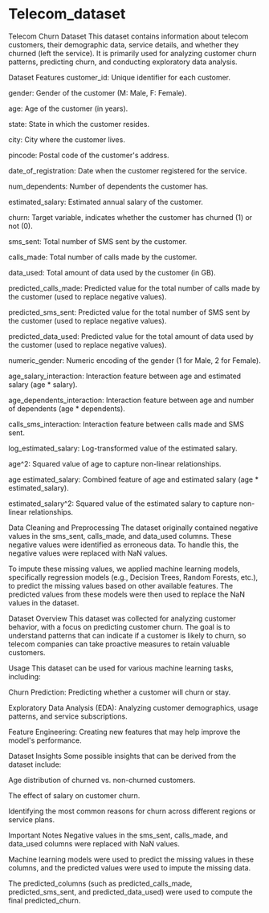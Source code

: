 # Telecom_dataset
Telecom Churn Dataset
This dataset contains information about telecom customers, their demographic data, service details, and whether they churned (left the service). It is primarily used for analyzing customer churn patterns, predicting churn, and conducting exploratory data analysis.

Dataset Features
customer_id: Unique identifier for each customer.

gender: Gender of the customer (M: Male, F: Female).

age: Age of the customer (in years).

state: State in which the customer resides.

city: City where the customer lives.

pincode: Postal code of the customer's address.

date_of_registration: Date when the customer registered for the service.

num_dependents: Number of dependents the customer has.

estimated_salary: Estimated annual salary of the customer.

churn: Target variable, indicates whether the customer has churned (1) or not (0).

sms_sent: Total number of SMS sent by the customer.

calls_made: Total number of calls made by the customer.

data_used: Total amount of data used by the customer (in GB).

predicted_calls_made: Predicted value for the total number of calls made by the customer (used to replace negative values).

predicted_sms_sent: Predicted value for the total number of SMS sent by the customer (used to replace negative values).

predicted_data_used: Predicted value for the total amount of data used by the customer (used to replace negative values).

numeric_gender: Numeric encoding of the gender (1 for Male, 2 for Female).

age_salary_interaction: Interaction feature between age and estimated salary (age * salary).

age_dependents_interaction: Interaction feature between age and number of dependents (age * dependents).

calls_sms_interaction: Interaction feature between calls made and SMS sent.

log_estimated_salary: Log-transformed value of the estimated salary.

age^2: Squared value of age to capture non-linear relationships.

age estimated_salary: Combined feature of age and estimated salary (age * estimated_salary).

estimated_salary^2: Squared value of the estimated salary to capture non-linear relationships.

Data Cleaning and Preprocessing
The dataset originally contained negative values in the sms_sent, calls_made, and data_used columns. These negative values were identified as erroneous data. To handle this, the negative values were replaced with NaN values.

To impute these missing values, we applied machine learning models, specifically regression models (e.g., Decision Trees, Random Forests, etc.), to predict the missing values based on other available features. The predicted values from these models were then used to replace the NaN values in the dataset.

Dataset Overview
This dataset was collected for analyzing customer behavior, with a focus on predicting customer churn. The goal is to understand patterns that can indicate if a customer is likely to churn, so telecom companies can take proactive measures to retain valuable customers.

Usage
This dataset can be used for various machine learning tasks, including:

Churn Prediction: Predicting whether a customer will churn or stay.

Exploratory Data Analysis (EDA): Analyzing customer demographics, usage patterns, and service subscriptions.

Feature Engineering: Creating new features that may help improve the model's performance.

Dataset Insights
Some possible insights that can be derived from the dataset include:

Age distribution of churned vs. non-churned customers.

The effect of salary on customer churn.

Identifying the most common reasons for churn across different regions or service plans.

Important Notes
Negative values in the sms_sent, calls_made, and data_used columns were replaced with NaN values.

Machine learning models were used to predict the missing values in these columns, and the predicted values were used to impute the missing data.

The predicted_columns (such as predicted_calls_made, predicted_sms_sent, and predicted_data_used) were used to compute the final predicted_churn.

